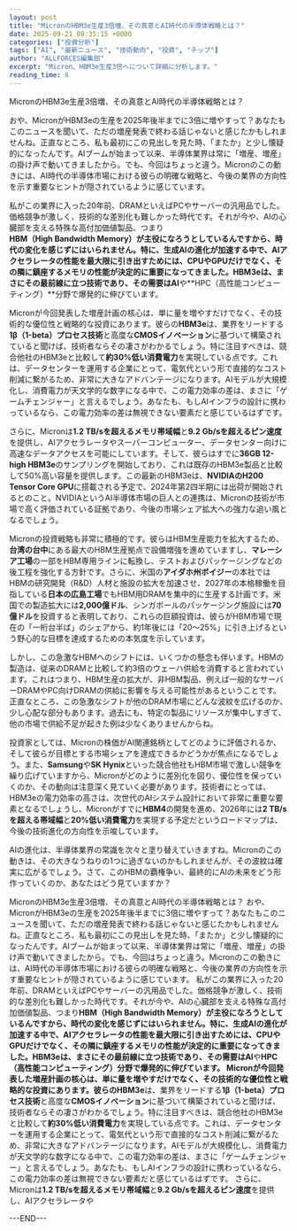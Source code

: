 ```yaml
---
layout: post
title: "MicronのHBM3e生産3倍増、その真意とAI時代の半導体戦略とは？"
date: 2025-09-21 08:35:15 +0000
categories: ["投資分析"]
tags: ["AI", "最新ニュース", "技術動向", "投資", "チップ"]
author: "ALLFORCES編集部"
excerpt: "Micron、HBM3e生産3倍へについて詳細に分析します。"
reading_time: 8
---
```


MicronのHBM3e生産3倍増、その真意とAI時代の半導体戦略とは？

おや、MicronがHBM3eの生産を2025年後半までに3倍に増やすって？あなたもこのニュースを聞いて、ただの増産発表で終わる話じゃないと感じたかもしれませんね。正直なところ、私も最初にこの見出しを見た時、「またか」と少し懐疑的になったんです。AIブームが始まって以来、半導体業界は常に「増産、増産」の掛け声で動いてきましたから。でも、今回はちょっと違う。Micronのこの動きには、AI時代の半導体市場における彼らの明確な戦略と、今後の業界の方向性を示す重要なヒントが隠されているように感じています。

私がこの業界に入った20年前、DRAMといえばPCやサーバーの汎用品でした。価格競争が激しく、技術的な差別化も難しかった時代です。それが今や、AIの心臓部を支える特殊な高付加価値製品、つまり**HBM（High Bandwidth Memory）**が主役になろうとしているんですから、時代の変化を感じずにはいられません。特に、生成AIの進化が加速する中で、AIアクセラレータの性能を最大限に引き出すためには、CPUやGPUだけでなく、その隣に鎮座するメモリの性能が決定的に重要になってきました。HBM3eは、まさにその最前線に立つ技術であり、その需要は**AI**や**HPC（高性能コンピューティング）**分野で爆発的に伸びています。

Micronが今回発表した増産計画の核心は、単に量を増やすだけでなく、その技術的な優位性と戦略的な投資にあります。彼らの**HBM3e**は、業界をリードする**1β（1-beta）プロセス技術**と高度な**CMOSイノベーション**に基づいて構築されていると聞けば、技術者ならその凄さがわかるでしょう。特に注目すべきは、競合他社のHBM3eと比較して**約30%低い消費電力**を実現している点です。これは、データセンターを運用する企業にとって、電気代という形で直接的なコスト削減に繋がるため、非常に大きなアドバンテージになります。AIモデルが大規模化し、消費電力が天文学的な数字になる中で、この電力効率の差は、まさに「ゲームチェンジャー」と言えるでしょう。あなたも、もしAIインフラの設計に携わっているなら、この電力効率の差は無視できない要素だと感じているはずです。

さらに、Micronは**1.2 TB/sを超えるメモリ帯域幅**と**9.2 Gb/sを超えるピン速度**を提供し、AIアクセラレータやスーパーコンピューター、データセンター向けに高速なデータアクセスを可能にしています。そして、彼らはすでに**36GB 12-high HBM3e**のサンプリングを開始しており、これは既存のHBM3e製品と比較して50%高い容量を提供します。この最新のHBM3eは、**NVIDIAのH200 Tensor Core GPU**に搭載される予定で、2024年第2四半期には出荷が開始されるとのこと。NVIDIAというAI半導体市場の巨人との連携は、Micronの技術が市場で高く評価されている証拠であり、今後の市場シェア拡大への強力な追い風となるでしょう。

Micronの投資戦略も非常に積極的です。彼らはHBM生産能力を拡大するため、**台湾の台中**にある最大のHBM生産拠点で設備増強を進めていますし、**マレーシア工場**の一部をHBM専用ラインに転換し、テストおよびパッケージングなどの後工程を強化する方針です。さらに、米国の**アイダホ州ボイジー**の本社ではHBMの研究開発（R&D）人材と施設の拡大を加速させ、2027年の本格稼働を目指している**日本の広島工場**でもHBM用DRAMを集中的に生産する計画です。米国での製造拡大には**2,000億ドル**、シンガポールのパッケージング施設には**70億ドル**を投資すると表明しており、これらの巨額投資は、彼らがHBM市場で現在の「一桁台半ば」のシェアから、約1年後には「20～25%」に引き上げるという野心的な目標を達成するための本気度を示しています。

しかし、この急激なHBMへのシフトには、いくつかの懸念も伴います。HBMの製造は、従来のDRAMと比較して約3倍のウェーハ供給を消費すると言われています。これはつまり、HBM生産の拡大が、非HBM製品、例えば一般的なサーバーDRAMやPC向けDRAMの供給に影響を与える可能性があるということです。正直なところ、この急激なシフトが他のDRAM市場にどんな波紋を広げるのか、少し心配な部分もあります。過去にも、特定の製品にリソースが集中しすぎて、他の市場で供給不足が起きた例は少なくありませんからね。

投資家としては、Micronの株価がAI関連銘柄としてどのように評価されるか、そして彼らが目標とする市場シェアを達成できるかどうかが焦点になるでしょう。また、**Samsung**や**SK Hynix**といった競合他社もHBM市場で激しい競争を繰り広げていますから、Micronがどのように差別化を図り、優位性を保っていくのか、その動向は注意深く見ていく必要があります。技術者にとっては、HBM3eの電力効率の高さは、次世代のAIシステム設計において非常に重要な要素となるでしょうし、Micronがすでに**HBM4**の開発を進め、2026年には**2 TB/sを超える帯域幅**と**20%低い消費電力**を実現する予定だというロードマップは、今後の技術進化の方向性を示唆しています。

AIの進化は、半導体業界の常識を次々と塗り替えていきますね。Micronのこの動きは、その大きなうねりの1つに過ぎないのかもしれませんが、その波紋は確実に広がるでしょう。さて、このHBMの覇権争い、最終的にAIの未来をどう形作っていくのか、あなたはどう見ていますか？

MicronのHBM3e生産3倍増、その真意とAI時代の半導体戦略とは？ おや、MicronがHBM3eの生産を2025年後半までに3倍に増やすって？あなたもこのニュースを聞いて、ただの増産発表で終わる話じゃないと感じたかもしれませんね。正直なところ、私も最初にこの見出しを見た時、「またか」と少し懐疑的になったんです。AIブームが始まって以来、半導体業界は常に「増産、増産」の掛け声で動いてきましたから。でも、今回はちょっと違う。Micronのこの動きには、AI時代の半導体市場における彼らの明確な戦略と、今後の業界の方向性を示す重要なヒントが隠されているように感じています。 私がこの業界に入った20年前、DRAMといえばPCやサーバーの汎用品でした。価格競争が激しく、技術的な差別化も難しかった時代です。それが今や、AIの心臓部を支える特殊な高付加価値製品、つまり**HBM（High Bandwidth Memory）**が主役になろうとしているんですから、時代の変化を感じずにはいられません。特に、生成AIの進化が加速する中で、AIアクセラレータの性能を最大限に引き出すためには、CPUやGPUだけでなく、その隣に鎮座するメモリの性能が決定的に重要になってきました。HBM3eは、まさにその最前線に立つ技術であり、その需要は**AI**や**HPC（高性能コンピューティング）**分野で爆発的に伸びています。 Micronが今回発表した増産計画の核心は、単に量を増やすだけでなく、その技術的な優位性と戦略的な投資にあります。彼らの**HBM3e**は、業界をリードする**1β（1-beta）プロセス技術**と高度な**CMOSイノベーション**に基づいて構築されていると聞けば、技術者ならその凄さがわかるでしょう。特に注目すべきは、競合他社のHBM3eと比較して**約30%低い消費電力**を実現している点です。これは、データセンターを運用する企業にとって、電気代という形で直接的なコスト削減に繋がるため、非常に大きなアドバンテージになります。AIモデルが大規模化し、消費電力が天文学的な数字になる中で、この電力効率の差は、まさに「ゲームチェンジャー」と言えるでしょう。あなたも、もしAIインフラの設計に携わっているなら、この電力効率の差は無視できない要素だと感じているはずです。 さらに、Micronは**1.2 TB/sを超えるメモリ帯域幅**と**9.2 Gb/sを超えるピン速度**を提供し、AIアクセラレータや

---END---